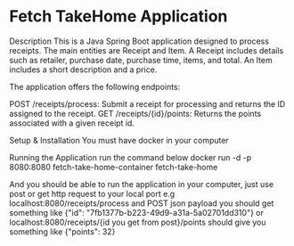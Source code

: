 # Fetch TakeHome Application

Description
This is a Java Spring Boot application designed to process receipts. The main entities are Receipt and Item. 
A Receipt includes details such as retailer, purchase date, purchase time, items, and total. 
An Item includes a short description and a price.

The application offers the following endpoints:

POST /receipts/process: Submit a receipt for processing and returns the ID assigned to the receipt.
GET /receipts/{id}/points: Returns the points associated with a given receipt id.

Setup & Installation
You must have docker in your computer

Running the Application
run the command below 
docker run -d -p 8080:8080 fetch-take-home-container fetch-take-home

And you should be able to run the application in your computer, just use post or get http request to your local port
e.g localhost:8080/receipts/process and POST json payload you should get something like {"id": "7fb1377b-b223-49d9-a31a-5a02701dd310"}
or localhost:8080/receipts/{id you get from post}/points should give you something like {"points": 32}

